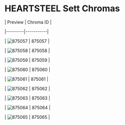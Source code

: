# HEARTSTEEL Sett Chromas


| Preview | Chroma ID |

|---------|-----------|

| ![875057](https://raw.communitydragon.org/latest/plugins/rcp-be-lol-game-data/global/default/v1/champion-chroma-images/875/875057.png) | 875057 |

| ![875058](https://raw.communitydragon.org/latest/plugins/rcp-be-lol-game-data/global/default/v1/champion-chroma-images/875/875058.png) | 875058 |

| ![875059](https://raw.communitydragon.org/latest/plugins/rcp-be-lol-game-data/global/default/v1/champion-chroma-images/875/875059.png) | 875059 |

| ![875060](https://raw.communitydragon.org/latest/plugins/rcp-be-lol-game-data/global/default/v1/champion-chroma-images/875/875060.png) | 875060 |

| ![875061](https://raw.communitydragon.org/latest/plugins/rcp-be-lol-game-data/global/default/v1/champion-chroma-images/875/875061.png) | 875061 |

| ![875062](https://raw.communitydragon.org/latest/plugins/rcp-be-lol-game-data/global/default/v1/champion-chroma-images/875/875062.png) | 875062 |

| ![875063](https://raw.communitydragon.org/latest/plugins/rcp-be-lol-game-data/global/default/v1/champion-chroma-images/875/875063.png) | 875063 |

| ![875064](https://raw.communitydragon.org/latest/plugins/rcp-be-lol-game-data/global/default/v1/champion-chroma-images/875/875064.png) | 875064 |

| ![875065](https://raw.communitydragon.org/latest/plugins/rcp-be-lol-game-data/global/default/v1/champion-chroma-images/875/875065.png) | 875065 |